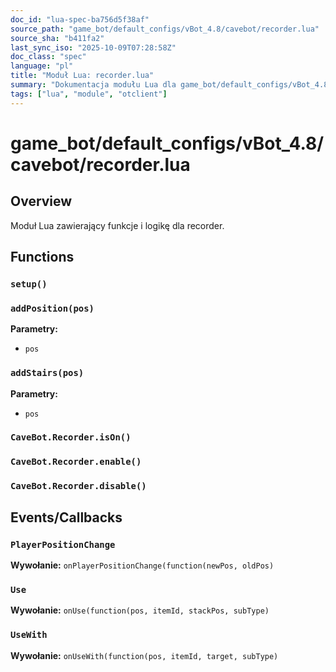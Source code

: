 ```yaml
---
doc_id: "lua-spec-ba756d5f38af"
source_path: "game_bot/default_configs/vBot_4.8/cavebot/recorder.lua"
source_sha: "b411fa2"
last_sync_iso: "2025-10-09T07:28:58Z"
doc_class: "spec"
language: "pl"
title: "Moduł Lua: recorder.lua"
summary: "Dokumentacja modułu Lua dla game_bot/default_configs/vBot_4.8/cavebot/recorder.lua"
tags: ["lua", "module", "otclient"]
---
```


# game_bot/default_configs/vBot_4.8/cavebot/recorder.lua

## Overview

Moduł Lua zawierający funkcje i logikę dla recorder.

## Functions

### `setup()`

### `addPosition(pos)`

**Parametry:**

- `pos`

### `addStairs(pos)`

**Parametry:**

- `pos`

### `CaveBot.Recorder.isOn()`

### `CaveBot.Recorder.enable()`

### `CaveBot.Recorder.disable()`

## Events/Callbacks

### `PlayerPositionChange`

**Wywołanie:** `onPlayerPositionChange(function(newPos, oldPos)`

### `Use`

**Wywołanie:** `onUse(function(pos, itemId, stackPos, subType)`

### `UseWith`

**Wywołanie:** `onUseWith(function(pos, itemId, target, subType)`
